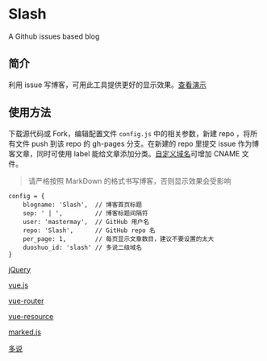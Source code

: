 # Slash
A Github issues based blog

## 简介
利用 issue 写博客，可用此工具提供更好的显示效果。[查看演示](http://mastermay.github.io/Slash/)

## 使用方法
下载源代码或 Fork，编辑配置文件 `config.js` 中的相关参数，新建 repo ，将所有文件 push 到该 repo 的 gh-pages 分支。在新建的 repo 里提交 issue 作为博客文章，同时可使用 label 能给文章添加分类。[自定义域名](https://help.github.com/articles/using-a-custom-domain-with-github-pages/)可增加 CNAME 文件。

> 请严格按照 MarkDown 的格式书写博客，否则显示效果会受影响

```
config = {
    blogname: 'Slash',  // 博客首页标题
    sep: ' | ',         // 博客标题间隔符
    user: 'mastermay',  // GitHub 用户名
    repo: 'Slash',      // GitHub repo 名
    per_page: 1,        // 每页显示文章数目，建议不要设置的太大
	duoshuo_id: 'slash' // 多说二级域名
}
```
[jQuery](http://jquery.com)

[vue.js](https://github.com/vuejs/vue)

[vue-router](https://github.com/vuejs/vue-router)

[vue-resource](https://github.com/vuejs/vue-resource)

[marked.js](https://github.com/chjj/marked)

[多说](http://duoshuo.com)
